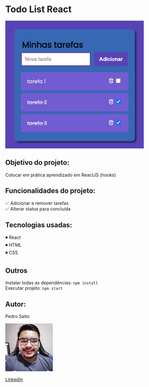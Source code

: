 # Todo List React

<img src="./public/img/index.png"> <br>


## Objetivo do projeto: 

Colocar em prática aprendizado em ReactJS (hooks)


## Funcionalidades do projeto: 

✅ Adicionar e remover tarefas <br>
✅ Alterar status para concluída <br>


## Tecnologias usadas: 

◾ React <br>
◾ HTML <br>
◾ CSS <br>


## Outros

Instalar todas as dependências: `npm install` <br>
Executar projeto: `npm start`<br>


## Autor:

Pedro Saito 

<img src="./public/img/pedro_saito.jpg" width="150px"><br>

<a href="https://www.linkedin.com/in/pedrosaito1/" target="_blank">Linkedin</a>
